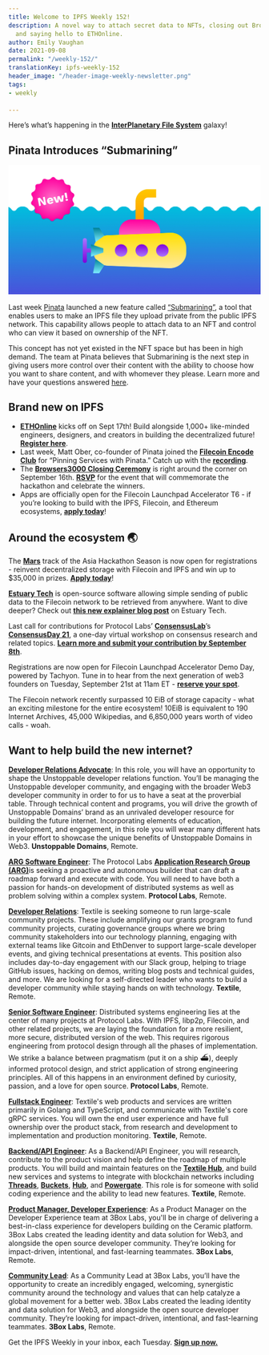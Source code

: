 ```yaml
---
title: Welcome to IPFS Weekly 152!
description: A novel way to attach secret data to NFTs, closing out Browsers3000,
  and saying hello to ETHOnline.
author: Emily Vaughan
date: 2021-09-08
permalink: "/weekly-152/"
translationKey: ipfs-weekly-152
header_image: "/header-image-weekly-newsletter.png"
tags:
- weekly

---
```

Here’s what’s happening in the [**InterPlanetary File System**](https://ipfs.io/) galaxy!

## Pinata Introduces “Submarining”

![](../assets/pinatasubmarining.jpeg)

Last week ​​[Pinata](http://pinata.cloud/) launched a new feature called [“Submarining”](https://medium.com/pinata/how-to-manage-nft-visibility-18e9b7a76b8c), a tool that enables users to make an IPFS file they upload private from the public IPFS network. This capability allows people to attach data to an NFT and control who can view it based on ownership of the NFT.

This concept has not yet existed in the NFT space but has been in high demand. The team at Pinata believes that Submarining is the next step in giving users more control over their content with the ability to choose how you want to share content, and with whomever they please. Learn more and have your questions answered [here](https://www.pinata.cloud/blog/introducing-submarining-what-it-is-why-you-need-it).

## Brand new on IPFS

* [**ETHOnline**](https://online.ethglobal.com/) kicks off on Sept 17th! Build alongside 1,000+ like-minded engineers, designers, and creators in building the decentralized future! [**Register here**](https://online.ethglobal.com/).
* Last week, Matt Ober, co-founder of Pinata joined the [**Filecoin Encode Club**](https://www.encode.club/filecoin-club) for “Pinning Services with Pinata.” Catch up with the [**recording**](https://www.youtube.com/watch?v=AOYtSlhUWE4).
* The [**Browsers3000 Closing Ceremony**](https://www.meetup.com/San-Francisco-IPFS/events/cbjsgsyccmblc/) is right around the corner on September 16th. [**RSVP**](https://www.meetup.com/San-Francisco-IPFS/events/cbjsgsyccmblc/) for the event that will commemorate the hackathon and celebrate the winners.
* Apps are officially open for the Filecoin Launchpad Accelerator T6 - if you’re looking to build with the IPFS, Filecoin, and Ethereum ecosystems, [**apply today**](https://prdpjz4zqoq.typeform.com/to/RxQSZ9dq)!

## Around the ecosystem 🌏

The [**Mars**](https://www.marshackathon2021.com/) track of the Asia Hackathon Season is now open for registrations - reinvent decentralized storage with Filecoin and IPFS and win up to $35,000 in prizes. [**Apply today**](https://xathon.mettl.com/event/MarsAsiaHackathon2021)!

[**Estuary Tech**](https://estuary.tech/) is open-source software allowing simple sending of public data to the Filecoin network to be retrieved from anywhere. Want to dive deeper? Check out [**this new explainer blog post**](https://filecoin.io/blog/posts/taking-a-look-at-estuary/) on Estuary Tech.

Last call for contributions for Protocol Labs’ [**ConsensusLab**](https://research.protocol.ai/blog/2021/consensuslab-supercharging-our-consensus-research/)’s [**ConsensusDay 21**](https://research.protocol.ai/sites/consensusday21/), a one-day virtual workshop on consensus research and related topics. [**Learn more and submit your contribution by September 8th**](https://research.protocol.ai/sites/consensusday21/).

Registrations are now open for Filecoin Launchpad Accelerator Demo Day, powered by Tachyon. Tune in to hear from the next generation of web3 founders on Tuesday, September 21st at 11am ET - [**reserve your spot**](http://tachyon.xyz/).

The Filecoin network recently surpassed 10 EiB of storage capacity - what an exciting milestone for the entire ecosystem! 10EiB is equivalent to 190 Internet Archives, 45,000 Wikipedias, and 6,850,000 years worth of video calls - woah.

## Want to help build the new internet?

[**Developer Relations Advocate**](https://unstoppabledomains.com/jobs/apply?job=4083034004): In this role, you will have an opportunity to shape the Unstoppable developer relations function. You’ll be managing the Unstoppable developer community, and engaging with the broader Web3 developer community in order to for us to have a seat at the proverbial table. Through technical content and programs, you will drive the growth of Unstoppable Domains’ brand as an unrivaled developer resource for building the future internet. Incorporating elements of education, development, and engagement, in this role you will wear many different hats in your effort to showcase the unique benefits of Unstoppable Domains in Web3. **Unstoppable Domains**, Remote.

[**ARG Software Engineer**](https://arg.protocol.ai/job-software-engineer): The Protocol Labs [**Application Research Group (ARG)**](https://arg.protocol.ai/)is seeking a proactive and autonomous builder that can draft a roadmap forward and execute with code. You will need to have both a passion for hands-on development of distributed systems as well as problem solving within a complex system. **Protocol Labs**, Remote.

[**Developer Relations**](https://boards.greenhouse.io/textileio/jobs/4075619004): Textile is seeking someone to run large-scale community projects. These include amplifying our grants program to fund community projects, curating governance groups where we bring community stakeholders into our technology planning, engaging with external teams like Gitcoin and EthDenver to support large-scale developer events, and giving technical presentations at events. This position also includes day-to-day engagement with our Slack group, helping to triage GitHub issues, hacking on demos, writing blog posts and technical guides, and more. We are looking for a self-directed leader who wants to build a developer community while staying hands on with technology. **Textile**, Remote.

[**Senior Software Engineer**](https://jobs.lever.co/protocol/3490e571-4d47-487e-a47f-b02f08668290): Distributed systems engineering lies at the center of many projects at Protocol Labs. With IPFS, libp2p, Filecoin, and other related projects, we are laying the foundation for a more resilient, more secure, distributed version of the web. This requires rigorous engineering from protocol design through all the phases of implementation. We strike a balance between pragmatism (put it on a ship :ferry:), deeply informed protocol design, and strict application of strong engineering principles. All of this happens in an environment defined by curiosity, passion, and a love for open source. **Protocol Labs**, Remote.

[**Fullstack Engineer**](https://boards.greenhouse.io/textileio/jobs/4017984004): Textile's web products and services are written primarily in Golang and TypeScript, and communicate with Textile's core gRPC services. You will own the end user experience and have full ownership over the product stack, from research and development to implementation and production monitoring. **Textile**, Remote.

[**Backend/API Engineer**](https://boards.greenhouse.io/textileio/jobs/4017981004): As a Backend/API Engineer, you will research, contribute to the product vision and help define the roadmap of multiple products. You will build and maintain features on the [**Textile Hub**](https://github.com/textileio/textile), and build new services and systems to integrate with blockchain networks including [**Threads**](https://github.com/textileio/go-threads), [**Buckets**](https://github.com/textileio/go-buckets), [**Hub**](https://github.com/textileio/textile), and [**Powergate**](https://github.com/textileio/powergate). This role is for someone with solid coding experience and the ability to lead new features. **Textile**, Remote.

[**Product Manager, Developer Experience**](https://jobs.lever.co/3box/68e3cf44-5ee8-4b2a-b872-bca815bf5caf): As a Product Manager on the Developer Experience team at 3Box Labs, you'll be in charge of delivering a best-in-class experience for developers building on the Ceramic platform. 3Box Labs created the leading identity and data solution for Web3, and alongside the open source developer community. They’re looking for impact-driven, intentional, and fast-learning teammates. **3Box Labs**, Remote.

[**Community Lead**](https://jobs.lever.co/3box/cac4d9b2-4822-4c91-99b8-16c5d3dd75b6): As a Community Lead at 3Box Labs, you’ll have the opportunity to create an incredibly engaged, welcoming, synergistic community around the technology and values that can help catalyze a global movement for a better web. 3Box Labs created the leading identity and data solution for Web3, and alongside the open source developer community. They’re looking for impact-driven, intentional, and fast-learning teammates. **3Box Labs**, Remote.

Get the IPFS Weekly in your inbox, each Tuesday. [**Sign up now.**](https://ipfs.us4.list-manage.com/subscribe?u=25473244c7d18b897f5a1ff6b&id=cad54b2230)